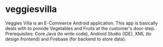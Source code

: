 # veggiesvilla
Veggies Villa is an E-Commerce Android application. This app is basically deals with to provide Vegetables and Fruits at the customer's door-step. Prerequisites: Core Java (to write code), Android Studio (IDE), XML (to design frontend) and Firebase (for backend to store data). 
